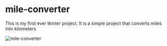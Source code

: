 # mile-converter

This is my first ever tkinter project. It is a simple project that converts miles into kilometers

![mile-converter](https://github.com/user-attachments/assets/56f35c98-0702-4b1c-a9fb-08c4915fed29)
